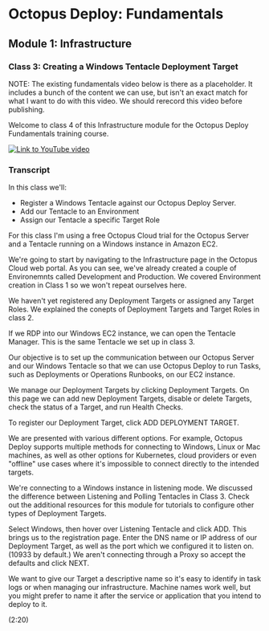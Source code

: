 # Octopus Deploy: Fundamentals
## Module 1: Infrastructure
### Class 3: Creating a Windows Tentacle Deployment Target

NOTE: The existing fundamentals video below is there as a placeholder. It includes a bunch of the content we can use, but isn't an exact match for what I want to do with this video. We should rerecord this video before publishing.

Welcome to class 4 of this Infrastructure module for the Octopus Deploy Fundamentals training course.

[![Link to YouTube video](https://img.youtube.com/vi/CBws8yDaN4w/0.jpg)](https://www.youtube.com/embed/CBws8yDaN4w)

### Transcript

In this class we'll:

- Register a Windows Tentacle against our Octopus Deploy Server.
- Add our Tentacle to an Environment
- Assign our Tentacle a specific Target Role

For this class I'm using a free Octopus Cloud trial for the Octopus Server and a Tentacle running on a Windows instance in Amazon EC2.

We're going to start by navigating to the Infrastructure page in the Octopus Cloud web portal. As you can see, we've already created a couple of Environemnts called Development and Production. We covered Environment creation in Class 1 so we won't repeat ourselves here.

We haven't yet registered any Deployment Targets or assigned any Target Roles. We explained the conepts of Deployment Targets and Target Roles in class 2.

If we RDP into our Windows EC2 instance, we can open the Tentacle Manager. This is the same Tentacle we set up in class 3.

Our objective is to set up the communication between our Octopus Server and our Windows Tentacle so that we can use Octopus Deploy to run Tasks, such as Deployments or Operations Runbooks, on our EC2 instance.

We manage our Deployment Targets by clicking Deployment Targets. On this page we can add new Deployment Targets, disable or delete Targets, check the status of a Target, and run Health Checks.

To register our Deployment Target, click ADD DEPLOYMENT TARGET.

We are presented with various different options. For example, Octopus Deploy supports multiple methods for connecting to Windows, Linux or Mac machines, as well as other options for Kubernetes, cloud providers or even "offline" use cases where it's impossible to connect directly to the intended targets.

We're connecting to a Windows instance in listening mode. We discussed the difference between Listening and Polling Tentacles in Class 3. Check out the additional resources for this module for tutorials to configure other types of Deployment Targets.

Select Windows, then hover over Listening Tentacle and click ADD. This brings us to the registration page. Enter the DNS name or IP address of our Deployment Target, as well as the port which we configured it to listen on. (10933 by default.) We aren't connecting through a Proxy so accept the defaults and click NEXT.

We want to give our Target a descriptive name so it's easy to identify in task logs or when managing our infrastructure. Machine names work well, but you might prefer to name it after the service or application that you intend to deploy to it.

(2:20)
